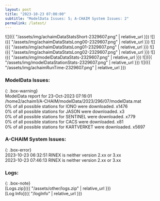 ```yaml
---
layout: post
title: "2023-10-23 07:00:00"
subtitle: "ModelData Issues: 5; A-CHAIM System Issues: 2"
permalink: /latest/
---
```


![]({{ "/assets/img/achaimDataStatsShort-2329607.png" | relative_url }})
![]({{ "/assets/img/achaimDataStatsLong00-2329607.png" | relative_url }})
![]({{ "/assets/img/achaimDataStatsLong01-2329607.png" | relative_url }})
![]({{ "/assets/img/achaimDataStatsLong02-2329607.png" | relative_url }})
![]({{ "/assets/img/modelDataDataStats-2329607.png" | relative_url }})
![]({{ "/assets/img/modelDataStationStats-2329607.png" | relative_url }})
![]({{ "/assets/img/achaimRunTime-2329607.png" | relative_url }})


### ModelData Issues:  
  
{: .box-warning}  
 ModelData report for 23-Oct-2023 07:16:01   
 /home2/achaim1/A-CHAIM/modelData/2023/296/07/modelData.mat   
 0% of all possible stations for IONO were downloaded. x1476   
 0% of all possible stations for JASON were downloaded. x3   
 0% of all possible stations for SENTINEL were downloaded. x779   
 0% of all possible stations for CACS were downloaded. x81   
 0% of all possible stations for KARTVERKET were downloaded. x5697   
  
### A-CHAIM System Issues:  
  
{: .box-error}  
2023-10-23 06:32:51 RINEX is neither version 2.xx or 3.xx  
2023-10-23 07:46:13 RINEX is neither version 2.xx or 3.xx  

### Logs:  
  
{: .box-note}  
[Logs.zip]({{ "/assets/other/logs.zip" | relative_url }})  
[Log Info]({{ "/logInfo" | relative_url }})  
